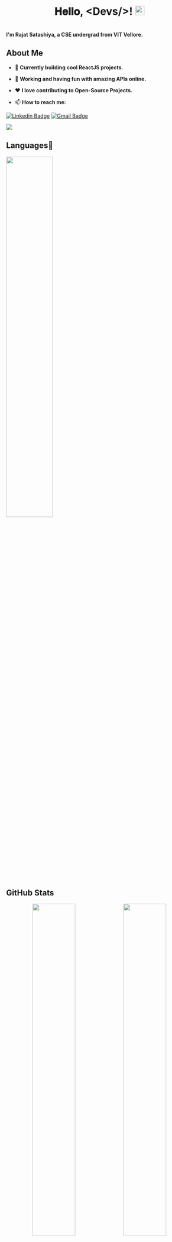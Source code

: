 <h1 align="center">
𝐇𝐞𝐥𝐥𝐨, &lt;Devs/&gt;! 
<img src="https://media.giphy.com/media/hvRJCLFzcasrR4ia7z/giphy.gif" width="25px">
</h1>
<br>
<b>I'm Rajat Satashiya, a CSE undergrad from VIT Vellore.</b>
<br>

## About Me

- 🔭 <b> Currently building cool ReactJS projects.</b>

- 🌱 <b> Working and having fun with amazing APIs online.</b>

- ❤️ <b> I love contributing to Open-Source Projects.</b>

- 📫 <b> How to reach me: </b>

[![Linkedin Badge](https://img.shields.io/badge/-RajatSatashiya-blue?style=flat-square&logo=Linkedin&logoColor=white&link=https://www.linkedin.com/in/rajatsatashiya/)](https://www.linkedin.com/in/rajatsatashiya/)
[![Gmail Badge](https://img.shields.io/badge/-rajat09satashiya@gmail.com-c14438?style=flat-square&logo=Gmail&logoColor=white&link=mailto:rajat09satashiya@gmail.com)](mailto:rajat09satashiya@gmail.com)

![](https://komarev.com/ghpvc/?username=RajatSatashiya&color=blueviolet&label=Profile+Views)
## Languages🐧 

<img width="50%" src="https://github-readme-stats.vercel.app/api/top-langs/?username=RajatSatashiya&theme=tokyonight&langs_count=10&layout=compact&show_icons=true&border_radius=40">

## GitHub Stats

<p align="center">

<img width="48%" src="https://github-readme-stats.vercel.app/api?username=RajatSatashiya&theme=tokyonight&show_icons=true">

<img width="48%" src="http://github-readme-streak-stats.herokuapp.com?user=RajatSatashiya&theme=tokyonight">

 </p>

